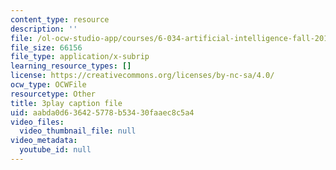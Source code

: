 ```yaml
---
content_type: resource
description: ''
file: /ol-ocw-studio-app/courses/6-034-artificial-intelligence-fall-2010/aabda0d636425778b53430faaec8c5a4_SXBG3RGr_Rc.vtt
file_size: 66156
file_type: application/x-subrip
learning_resource_types: []
license: https://creativecommons.org/licenses/by-nc-sa/4.0/
ocw_type: OCWFile
resourcetype: Other
title: 3play caption file
uid: aabda0d6-3642-5778-b534-30faaec8c5a4
video_files:
  video_thumbnail_file: null
video_metadata:
  youtube_id: null
---
```

